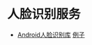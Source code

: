 # 人脸识别服务

* [Android人脸识别库](http://nbviewer.jupyter.org/github/wang-junjian/face-recognition-services/blob/master/face_recognition_android.ipynb)
  [例子](http://nbviewer.jupyter.org/github/wang-junjian/face-recognition-services/blob/master/face_recognition_android_example.ipynb)

